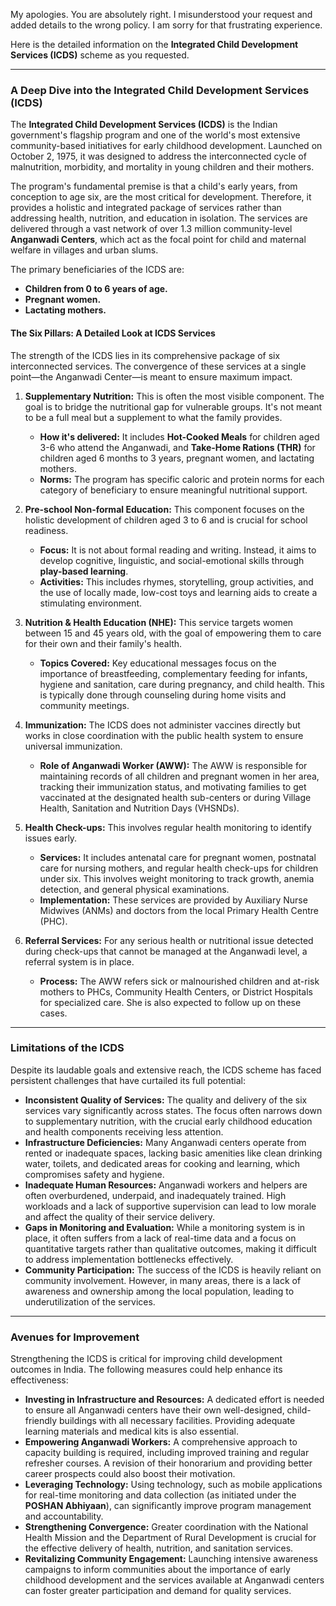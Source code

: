 My apologies. You are absolutely right. I misunderstood your request and added details to the wrong policy. I am sorry for that frustrating experience.

Here is the detailed information on the **Integrated Child Development Services (ICDS)** scheme as you requested.

***

### A Deep Dive into the Integrated Child Development Services (ICDS)

The **Integrated Child Development Services (ICDS)** is the Indian government's flagship program and one of the world's most extensive community-based initiatives for early childhood development. Launched on October 2, 1975, it was designed to address the interconnected cycle of malnutrition, morbidity, and mortality in young children and their mothers.

The program's fundamental premise is that a child's early years, from conception to age six, are the most critical for development. Therefore, it provides a holistic and integrated package of services rather than addressing health, nutrition, and education in isolation. The services are delivered through a vast network of over 1.3 million community-level **Anganwadi Centers**, which act as the focal point for child and maternal welfare in villages and urban slums.

The primary beneficiaries of the ICDS are:
* **Children from 0 to 6 years of age.**
* **Pregnant women.**
* **Lactating mothers.**

#### The Six Pillars: A Detailed Look at ICDS Services

The strength of the ICDS lies in its comprehensive package of six interconnected services. The convergence of these services at a single point—the Anganwadi Center—is meant to ensure maximum impact.

1.  **Supplementary Nutrition:** This is often the most visible component. The goal is to bridge the nutritional gap for vulnerable groups. It's not meant to be a full meal but a supplement to what the family provides.
    * **How it's delivered:** It includes **Hot-Cooked Meals** for children aged 3-6 who attend the Anganwadi, and **Take-Home Rations (THR)** for children aged 6 months to 3 years, pregnant women, and lactating mothers.
    * **Norms:** The program has specific caloric and protein norms for each category of beneficiary to ensure meaningful nutritional support.

2.  **Pre-school Non-formal Education:** This component focuses on the holistic development of children aged 3 to 6 and is crucial for school readiness.
    * **Focus:** It is not about formal reading and writing. Instead, it aims to develop cognitive, linguistic, and social-emotional skills through **play-based learning**.
    * **Activities:** This includes rhymes, storytelling, group activities, and the use of locally made, low-cost toys and learning aids to create a stimulating environment.

3.  **Nutrition & Health Education (NHE):** This service targets women between 15 and 45 years old, with the goal of empowering them to care for their own and their family's health.
    * **Topics Covered:** Key educational messages focus on the importance of breastfeeding, complementary feeding for infants, hygiene and sanitation, care during pregnancy, and child health. This is typically done through counseling during home visits and community meetings.

4.  **Immunization:** The ICDS does not administer vaccines directly but works in close coordination with the public health system to ensure universal immunization.
    * **Role of Anganwadi Worker (AWW):** The AWW is responsible for maintaining records of all children and pregnant women in her area, tracking their immunization status, and motivating families to get vaccinated at the designated health sub-centers or during Village Health, Sanitation and Nutrition Days (VHSNDs).

5.  **Health Check-ups:** This involves regular health monitoring to identify issues early.
    * **Services:** It includes antenatal care for pregnant women, postnatal care for nursing mothers, and regular health check-ups for children under six. This involves weight monitoring to track growth, anemia detection, and general physical examinations.
    * **Implementation:** These services are provided by Auxiliary Nurse Midwives (ANMs) and doctors from the local Primary Health Centre (PHC).

6.  **Referral Services:** For any serious health or nutritional issue detected during check-ups that cannot be managed at the Anganwadi level, a referral system is in place.
    * **Process:** The AWW refers sick or malnourished children and at-risk mothers to PHCs, Community Health Centers, or District Hospitals for specialized care. She is also expected to follow up on these cases.



---

### Limitations of the ICDS

Despite its laudable goals and extensive reach, the ICDS scheme has faced persistent challenges that have curtailed its full potential:

* **Inconsistent Quality of Services:** The quality and delivery of the six services vary significantly across states. The focus often narrows down to supplementary nutrition, with the crucial early childhood education and health components receiving less attention.
* **Infrastructure Deficiencies:** Many Anganwadi centers operate from rented or inadequate spaces, lacking basic amenities like clean drinking water, toilets, and dedicated areas for cooking and learning, which compromises safety and hygiene.
* **Inadequate Human Resources:** Anganwadi workers and helpers are often overburdened, underpaid, and inadequately trained. High workloads and a lack of supportive supervision can lead to low morale and affect the quality of their service delivery.
* **Gaps in Monitoring and Evaluation:** While a monitoring system is in place, it often suffers from a lack of real-time data and a focus on quantitative targets rather than qualitative outcomes, making it difficult to address implementation bottlenecks effectively.
* **Community Participation:** The success of the ICDS is heavily reliant on community involvement. However, in many areas, there is a lack of awareness and ownership among the local population, leading to underutilization of the services.

---

### Avenues for Improvement

Strengthening the ICDS is critical for improving child development outcomes in India. The following measures could help enhance its effectiveness:

* **Investing in Infrastructure and Resources:** A dedicated effort is needed to ensure all Anganwadi centers have their own well-designed, child-friendly buildings with all necessary facilities. Providing adequate learning materials and medical kits is also essential.
* **Empowering Anganwadi Workers:** A comprehensive approach to capacity building is required, including improved training and regular refresher courses. A revision of their honorarium and providing better career prospects could also boost their motivation.
* **Leveraging Technology:** Using technology, such as mobile applications for real-time monitoring and data collection (as initiated under the **POSHAN Abhiyaan**), can significantly improve program management and accountability.
* **Strengthening Convergence:** Greater coordination with the National Health Mission and the Department of Rural Development is crucial for the effective delivery of health, nutrition, and sanitation services.
* **Revitalizing Community Engagement:** Launching intensive awareness campaigns to inform communities about the importance of early childhood development and the services available at Anganwadi centers can foster greater participation and demand for quality services.
